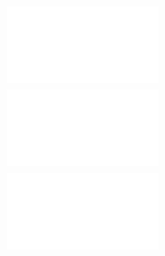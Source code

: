 ![@](steps/_.6ae46e0b.md)

![@](steps/Revised%20Concept%201.9110a1f8.md)

![@](steps/response.4fd02396.md)